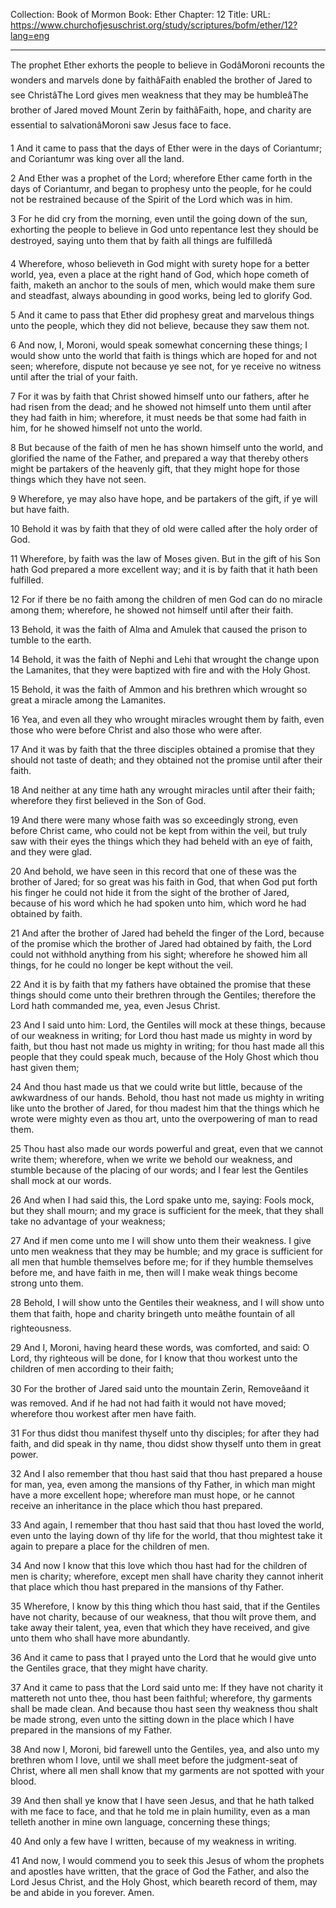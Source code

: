 Collection: Book of Mormon
Book: Ether
Chapter: 12
Title: 
URL: https://www.churchofjesuschrist.org/study/scriptures/bofm/ether/12?lang=eng

---

The prophet Ether exhorts the people to believe in GodâMoroni recounts the wonders and marvels done by faithâFaith enabled the brother of Jared to see ChristâThe Lord gives men weakness that they may be humbleâThe brother of Jared moved Mount Zerin by faithâFaith, hope, and charity are essential to salvationâMoroni saw Jesus face to face.

1 And it came to pass that the days of Ether were in the days of Coriantumr; and Coriantumr was king over all the land.

2 And Ether was a prophet of the Lord; wherefore Ether came forth in the days of Coriantumr, and began to prophesy unto the people, for he could not be restrained because of the Spirit of the Lord which was in him.

3 For he did cry from the morning, even until the going down of the sun, exhorting the people to believe in God unto repentance lest they should be destroyed, saying unto them that by faith all things are fulfilledâ

4 Wherefore, whoso believeth in God might with surety hope for a better world, yea, even a place at the right hand of God, which hope cometh of faith, maketh an anchor to the souls of men, which would make them sure and steadfast, always abounding in good works, being led to glorify God.

5 And it came to pass that Ether did prophesy great and marvelous things unto the people, which they did not believe, because they saw them not.

6 And now, I, Moroni, would speak somewhat concerning these things; I would show unto the world that faith is things which are hoped for and not seen; wherefore, dispute not because ye see not, for ye receive no witness until after the trial of your faith.

7 For it was by faith that Christ showed himself unto our fathers, after he had risen from the dead; and he showed not himself unto them until after they had faith in him; wherefore, it must needs be that some had faith in him, for he showed himself not unto the world.

8 But because of the faith of men he has shown himself unto the world, and glorified the name of the Father, and prepared a way that thereby others might be partakers of the heavenly gift, that they might hope for those things which they have not seen.

9 Wherefore, ye may also have hope, and be partakers of the gift, if ye will but have faith.

10 Behold it was by faith that they of old were called after the holy order of God.

11 Wherefore, by faith was the law of Moses given. But in the gift of his Son hath God prepared a more excellent way; and it is by faith that it hath been fulfilled.

12 For if there be no faith among the children of men God can do no miracle among them; wherefore, he showed not himself until after their faith.

13 Behold, it was the faith of Alma and Amulek that caused the prison to tumble to the earth.

14 Behold, it was the faith of Nephi and Lehi that wrought the change upon the Lamanites, that they were baptized with fire and with the Holy Ghost.

15 Behold, it was the faith of Ammon and his brethren which wrought so great a miracle among the Lamanites.

16 Yea, and even all they who wrought miracles wrought them by faith, even those who were before Christ and also those who were after.

17 And it was by faith that the three disciples obtained a promise that they should not taste of death; and they obtained not the promise until after their faith.

18 And neither at any time hath any wrought miracles until after their faith; wherefore they first believed in the Son of God.

19 And there were many whose faith was so exceedingly strong, even before Christ came, who could not be kept from within the veil, but truly saw with their eyes the things which they had beheld with an eye of faith, and they were glad.

20 And behold, we have seen in this record that one of these was the brother of Jared; for so great was his faith in God, that when God put forth his finger he could not hide it from the sight of the brother of Jared, because of his word which he had spoken unto him, which word he had obtained by faith.

21 And after the brother of Jared had beheld the finger of the Lord, because of the promise which the brother of Jared had obtained by faith, the Lord could not withhold anything from his sight; wherefore he showed him all things, for he could no longer be kept without the veil.

22 And it is by faith that my fathers have obtained the promise that these things should come unto their brethren through the Gentiles; therefore the Lord hath commanded me, yea, even Jesus Christ.

23 And I said unto him: Lord, the Gentiles will mock at these things, because of our weakness in writing; for Lord thou hast made us mighty in word by faith, but thou hast not made us mighty in writing; for thou hast made all this people that they could speak much, because of the Holy Ghost which thou hast given them;

24 And thou hast made us that we could write but little, because of the awkwardness of our hands. Behold, thou hast not made us mighty in writing like unto the brother of Jared, for thou madest him that the things which he wrote were mighty even as thou art, unto the overpowering of man to read them.

25 Thou hast also made our words powerful and great, even that we cannot write them; wherefore, when we write we behold our weakness, and stumble because of the placing of our words; and I fear lest the Gentiles shall mock at our words.

26 And when I had said this, the Lord spake unto me, saying: Fools mock, but they shall mourn; and my grace is sufficient for the meek, that they shall take no advantage of your weakness;

27 And if men come unto me I will show unto them their weakness. I give unto men weakness that they may be humble; and my grace is sufficient for all men that humble themselves before me; for if they humble themselves before me, and have faith in me, then will I make weak things become strong unto them.

28 Behold, I will show unto the Gentiles their weakness, and I will show unto them that faith, hope and charity bringeth unto meâthe fountain of all righteousness.

29 And I, Moroni, having heard these words, was comforted, and said: O Lord, thy righteous will be done, for I know that thou workest unto the children of men according to their faith;

30 For the brother of Jared said unto the mountain Zerin, Removeâand it was removed. And if he had not had faith it would not have moved; wherefore thou workest after men have faith.

31 For thus didst thou manifest thyself unto thy disciples; for after they had faith, and did speak in thy name, thou didst show thyself unto them in great power.

32 And I also remember that thou hast said that thou hast prepared a house for man, yea, even among the mansions of thy Father, in which man might have a more excellent hope; wherefore man must hope, or he cannot receive an inheritance in the place which thou hast prepared.

33 And again, I remember that thou hast said that thou hast loved the world, even unto the laying down of thy life for the world, that thou mightest take it again to prepare a place for the children of men.

34 And now I know that this love which thou hast had for the children of men is charity; wherefore, except men shall have charity they cannot inherit that place which thou hast prepared in the mansions of thy Father.

35 Wherefore, I know by this thing which thou hast said, that if the Gentiles have not charity, because of our weakness, that thou wilt prove them, and take away their talent, yea, even that which they have received, and give unto them who shall have more abundantly.

36 And it came to pass that I prayed unto the Lord that he would give unto the Gentiles grace, that they might have charity.

37 And it came to pass that the Lord said unto me: If they have not charity it mattereth not unto thee, thou hast been faithful; wherefore, thy garments shall be made clean. And because thou hast seen thy weakness thou shalt be made strong, even unto the sitting down in the place which I have prepared in the mansions of my Father.

38 And now I, Moroni, bid farewell unto the Gentiles, yea, and also unto my brethren whom I love, until we shall meet before the judgment-seat of Christ, where all men shall know that my garments are not spotted with your blood.

39 And then shall ye know that I have seen Jesus, and that he hath talked with me face to face, and that he told me in plain humility, even as a man telleth another in mine own language, concerning these things;

40 And only a few have I written, because of my weakness in writing.

41 And now, I would commend you to seek this Jesus of whom the prophets and apostles have written, that the grace of God the Father, and also the Lord Jesus Christ, and the Holy Ghost, which beareth record of them, may be and abide in you forever. Amen.
